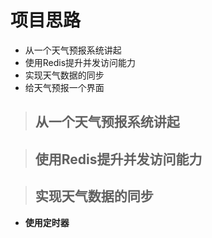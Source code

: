 # 项目思路

- 从一个天气预报系统讲起
- 使用Redis提升并发访问能力
- 实现天气数据的同步
- 给天气预报一个界面

> ## 从一个天气预报系统讲起



> ## 使用Redis提升并发访问能力

>## 实现天气数据的同步

- **使用定时器**